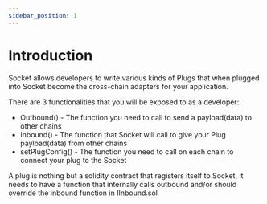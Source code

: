 ```yaml
---
sidebar_position: 1
---
```

# Introduction

Socket allows developers to write various kinds of Plugs that when plugged into Socket become the cross-chain adapters for your application. 

There are 3 functionalities that you will be exposed to as a developer:
- Outbound() - The function you need to call to send a payload(data) to other chains
- Inbound() - The function that Socket will call to give your Plug payload(data) from other chains
- setPlugConfig() - The function you need to call on each chain to connect your plug to the Socket

A plug is nothing but a solidity contract that registers itself to Socket, it needs to have a function that internally calls outbound and/or should override the inbound function in IInbound.sol
